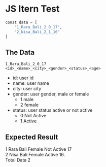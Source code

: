 # JS Itern Test


```python
const data = [
    "1_Rara_Bali_2_0_17",
    "2_Nisa_Bali_2_1_16"
]
```


## The Data

`1_Rara_Bali_2_0_17` \
`<id>_<name>_<city>_<gender>_<status>_<age>` 

- id: user id
- name: user name
- city: user city
- gender: user gender, male or female
    - 1 male
    - 2 female
- status: user status active or not active
    - 0 Not Active
    - 1 Active


## Expected Result

1 Rara Bali Female Not Active 17 \
2 Nisa Bali Female Active 16. \
Total Data 2

